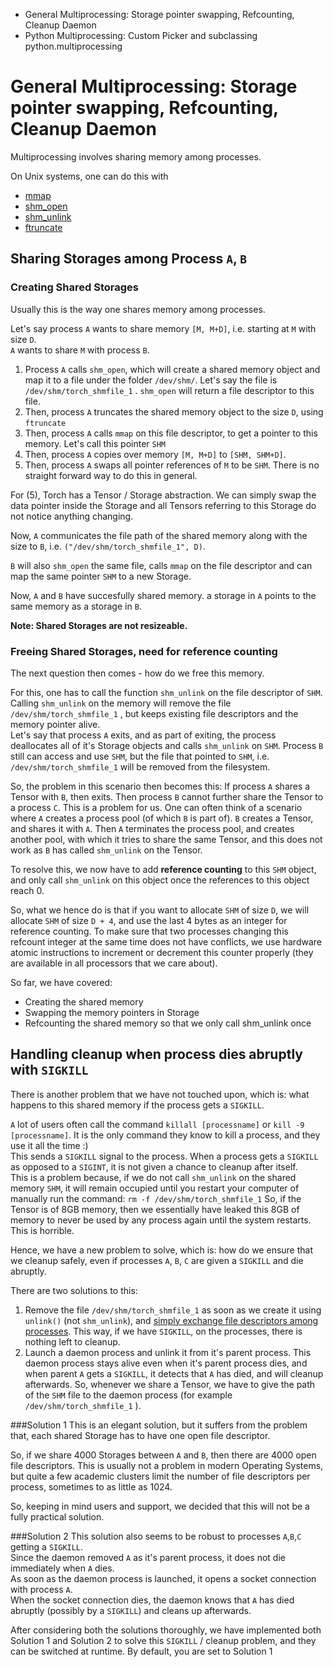 * General Multiprocessing: Storage pointer swapping, Refcounting, Cleanup Daemon
* Python Multiprocessing: Custom Picker and subclassing python.multiprocessing

# General Multiprocessing: Storage pointer swapping, Refcounting, Cleanup Daemon

Multiprocessing involves sharing memory among processes.

On Unix systems, one can do this with 
- [mmap](http://linux.die.net/man/2/mmap) 
- [shm_open](http://pubs.opengroup.org/onlinepubs/009695399/functions/shm_open.html) 
- [shm_unlink](http://pubs.opengroup.org/onlinepubs/009695399/functions/shm_unlink.html)
- [ftruncate](http://linux.die.net/man/2/ftruncate)

## Sharing Storages among Process `A`, `B`

### Creating Shared Storages
Usually this is the way one shares memory among processes.

Let's say process `A` wants to share memory `[M, M+D]`, i.e. starting at `M` with size `D`.   
`A` wants to share `M` with process `B`.

1. Process `A` calls `shm_open`, which will create a shared memory object and map it to a file under the folder `/dev/shm/`. Let's say the file is `/dev/shm/torch_shmfile_1` . `shm_open` will return a file descriptor to this file.
2. Then, process `A` truncates the shared memory object to the size `D`, using `ftruncate`
3. Then, process `A` calls `mmap` on this file descriptor, to get a pointer to this memory. Let's call this pointer `SHM`
3. Then, process `A` copies over memory `[M, M+D]` to `[SHM, SHM+D]`.
4. Then, process `A` swaps all pointer references of `M` to be `SHM`. There is no straight forward way to do this in general. 

For (5), Torch has a Tensor / Storage abstraction. We can simply swap the data pointer inside the Storage and all Tensors referring to this Storage do not notice anything changing.

Now, `A` communicates the file path of the shared memory along with the size to `B`, i.e. `("/dev/shm/torch_shmfile_1", D)`.

`B` will also `shm_open` the same file, calls `mmap` on the file descriptor and can map the same pointer `SHM` to a new Storage.

Now, `A` and `B` have succesfully shared memory. a storage in `A` points to the same memory as a storage in `B`.

**Note: Shared Storages are not resizeable.**

### Freeing Shared Storages, need for reference counting
The next question then comes - how do we free this memory.

For this, one has to call the function `shm_unlink` on the file descriptor of `SHM`.
Calling `shm_unlink` on the memory will remove the file `/dev/shm/torch_shmfile_1` , but keeps existing file descriptors and the memory pointer alive.  
Let's say that process `A` exits, and as part of exiting, the process deallocates all of it's Storage objects and calls `shm_unlink` on `SHM`. Process `B` still can access and use `SHM`, but the file that pointed to `SHM`, i.e. `/dev/shm/torch_shmfile_1` will be removed from the filesystem.

So, the problem in this scenario then becomes this:
If process `A` shares a Tensor with `B`, then exits. Then process `B` cannot further share the Tensor to a process `C`.
This is a problem for us.
One can often think of a scenario where `A` creates a process pool (of which `B` is part of). `B` creates a Tensor, and shares it with `A`. Then `A` terminates the process pool, and creates another pool, with which it tries to share the same Tensor, and this does not work as `B` has called `shm_unlink` on the Tensor.

To resolve this, we now have to add **reference counting** to this `SHM` object, and only call `shm_unlink` on this object once the references to this object reach 0.

So, what we hence do is that if you want to allocate `SHM` of size `D`, we will allocate `SHM` of size `D + 4`, and use the last 4 bytes as an integer for reference counting.
To make sure that two processes changing this refcount integer at the same time does not have conflicts, we use hardware atomic instructions to increment or decrement this counter properly (they are available in all processors that we care about).

So far, we have covered:
- Creating the shared memory
- Swapping the memory pointers in Storage
- Refcounting the shared memory so that we only call shm_unlink once

## Handling cleanup when process dies abruptly with `SIGKILL`

There is another problem that we have not touched upon, which is:
what happens to this shared memory if the process gets a `SIGKILL`.

`A` lot of users often call the command `killall [processname]` or `kill -9 [processname]`. It is the only command they know to kill a process, and they use it all the time :)  
This sends a `SIGKILL` signal to the process.
When a process gets a `SIGKILL` as opposed to a `SIGINT`, it is not given a chance to cleanup after itself.  
This is a problem because, if we do not call `shm_unlink` on the shared memory `SHM`, it will remain occupied until you restart your computer of manually run the command: `rm -f /dev/shm/torch_shmfile_1`
So, if the Tensor is of 8GB memory, then we essentially have leaked this 8GB of memory to never be used by any process again until the system restarts. This is horrible.

Hence, we have a new problem to solve, which is: how do we ensure that we cleanup safely, even if processes `A`, `B`, `C` are given a `SIGKILL` and die abruptly.

There are two solutions to this:

1. Remove the file `/dev/shm/torch_shmfile_1` as soon as we create it using `unlink()` (not `shm_unlink`), and [simply exchange file descriptors among processes](http://stackoverflow.com/a/2358843/117844). This way, if we have `SIGKILL`, on the processes, there is nothing left to cleanup.
2. Launch a daemon process and unlink it from it's parent process. This daemon process stays alive even when it's parent process dies, and when parent `A` gets a `SIGKILL`, it detects that `A` has died, and will cleanup afterwards. So, whenever we share a Tensor, we have to give the path of the `SHM` file to the daemon process (for example `/dev/shm/torch_shmfile_1` ).

###Solution 1
This is an elegant solution, but it suffers from the problem that, each shared Storage has to have one open file descriptor.

So, if we share 4000 Storages between `A` and `B`, then there are 4000 open file descriptors.
This is usually not a problem in modern Operating Systems, but quite a few academic clusters limit the number of file descriptors per process, sometimes to as little as 1024.

So, keeping in mind users and support, we decided that this will not be a fully practical solution.

###Solution 2
This solution also seems to be robust to processes `A`,`B`,`C` getting a `SIGKILL`.  
Since the daemon removed `A` as it's parent process, it does not die immediately when `A` dies.  
As soon as the daemon process is launched, it opens a socket connection with process `A`.  
When the socket connection dies, the daemon knows that `A` has died abruptly (possibly by a `SIGKILL`) and cleans up afterwards.  

After considering both the solutions thoroughly, we have implemented both Solution 1 and Solution 2 to solve this `SIGKILL` / cleanup problem, and they can be switched at runtime. By default, you are set to Solution 1







